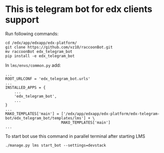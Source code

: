 This is telegram bot for edx clients support
======================================================================
Run following commands:

```
cd /edx/app/edxapp/edx-platform/
git clone https://github.com/vz10/raccoonBot.git
mv raccoonBot edx_telegram_bot
pip install -e edx_telegram_bot
```

In `lms/envs/common.py` add:

```
...
ROOT_URLCONF = 'edx_telegram_bot.urls'
...
INSTALLED_APPS = {
    ...
    'edx_telegram_bot',
    ...
}
...
MAKO_TEMPLATES['main'] = ['/edx/app/edxapp/edx-platform/edx-telegram-bot/edx_telegram_bot/templates/lms'] + \
                         MAKO_TEMPLATES['main']
...
```
To start bot use this command in parallel terminal after starting LMS

```
./manage.py lms start_bot --settings=devstack
```
